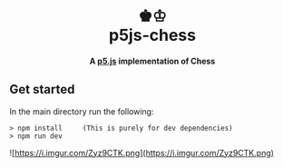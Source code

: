 <h1 align="center">
  <br>
  ♚♔
  <br>
  p5js-chess
  <br>
</h1>

<h4 align="center">A <a href="https://p5js.org/">p5.js</a> implementation of Chess</h4>

## Get started

In the main directory run the following:
```
> npm install     (This is purely for dev dependencies)
> npm run dev
```



![https://i.imgur.com/Zyz9CTK.png](https://i.imgur.com/Zyz9CTK.png)
